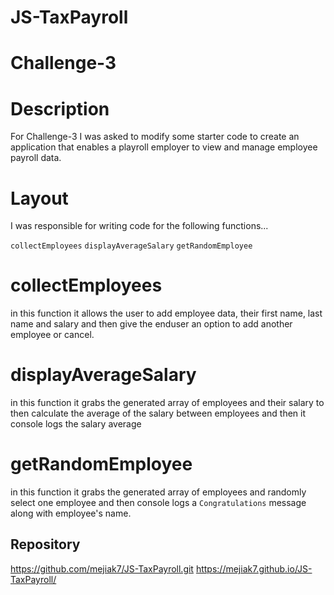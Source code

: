 # JS-TaxPayroll
# Challenge-3

# Description
For Challenge-3 I was asked to modify some starter code to create an application that enables a playroll employer to view and manage employee payroll data.

# Layout
I was responsible for writing code for the following functions...

`collectEmployees`
`displayAverageSalary`
`getRandomEmployee`


# collectEmployees
in this function it allows the user to add employee data,
their first name, last name and salary and then give the enduser an option to add another employee or cancel.

# displayAverageSalary
in this function it grabs the generated array of employees and their salary to then calculate the average of the salary between employees and then it console logs the salary average

# getRandomEmployee
in this function it grabs the generated array of employees and randomly select one employee and then console logs a `Congratulations` message along with employee's name.


## Repository
 https://github.com/mejiak7/JS-TaxPayroll.git
 https://mejiak7.github.io/JS-TaxPayroll/